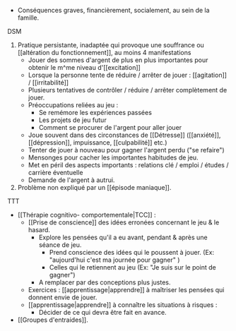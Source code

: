 
- Conséquences graves, financièrement, socialement, au sein de la famille. 

DSM
1. Pratique persistante, inadaptée qui provoque une souffrance ou [[altération du fonctionnement]], au moins 4 manifestations
	- Jouer des sommes d'argent de plus en plus importantes pour obtenir le m^me niveau d'[[excitation]]
	- Lorsque la personne tente de réduire / arrêter de jouer : [[agitation]] / [[irritabilité]] 
	- Plusieurs tentatives de contrôler / réduire / arrêter complètement de jouer. 
	- Préoccupations reliées au jeu :
		- Se remémore les expériences passées 
		- Les projets de jeu futur
		- Comment se procurer de l'argent pour aller jouer 
	- Joue souvent dans des circonstances de [[Détresse]] ([[anxiété]], [[dépression]], impuissance, [[culpabilité]] etc.)
	- Tenter de jouer à nouveau pour gagner l'argent perdu ("se refaire")
	- Mensonges pour cacher les importantes habitudes de jeu. 
	- Met en péril des aspects importants : relations clé / emploi / études / carrière éventuelle 
	- Demande de l'argent à autrui. 
2. Problème non expliqué par un [[épisode maniaque]]. 

TTT

- [[Thérapie cognitivo- comportementale|TCC]] :
	- [[Prise de conscience]] des idées erronées concernant le jeu & le hasard. 
		- Explore les pensées qu'il a eu avant, pendant & après une séance de jeu. 
			- Prend conscience des idées qui le poussent à jouer. (Ex: "aujourd'hui c'est ma journée pour gagner" )
			- Celles qui le retiennent au jeu (Ex: "Je suis sur le point de gagner")
		- A remplacer par des conceptions plus justes. 
	- Exercices : [[apprentissage|apprendre]] à maîtriser les pensées qui donnent envie de jouer. 
	- [[apprentissage|apprendre]] à connaître les situations à risques :
		- Décider de ce qui devra être fait en avance.
- [[Groupes d'entraides]]. 
